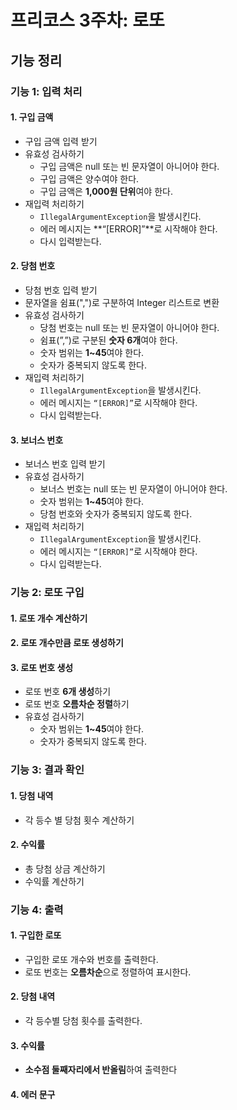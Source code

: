 # 프리코스 3주차: 로또

## 기능 정리

### 기능 1: 입력 처리
#### 1. 구입 금액
- 구입 금액 입력 받기
- 유효성 검사하기
  - 구입 금액은 null 또는 빈 문자열이 아니어야 한다.
  - 구입 금액은 양수여야 한다.
  - 구입 금액은 **1,000원 단위**여야 한다.
- 재입력 처리하기
  - `IllegalArgumentException`을 발생시킨다.
  - 에러 메시지는 **“[ERROR]”**로 시작해야 한다.
  - 다시 입력받는다.
#### 2. 당첨 번호
- 당첨 번호 입력 받기
- 문자열을 쉼표(",")로 구분하여 Integer 리스트로 변환
- 유효성 검사하기
  - 당첨 번호는 null 또는 빈 문자열이 아니어야 한다.
  - 쉼표(”,”)로 구분된 **숫자 6개**여야 한다.
  - 숫자 범위는 **1~45**여야 한다.
  - 숫자가 중복되지 않도록 한다.
- 재입력 처리하기
    - `IllegalArgumentException`을 발생시킨다.
    - 에러 메시지는 `“[ERROR]”`로 시작해야 한다.
    - 다시 입력받는다.
#### 3. 보너스 번호
- 보너스 번호 입력 받기
- 유효성 검사하기
  - 보너스 번호는 null 또는 빈 문자열이 아니어야 한다.
  - 숫자 범위는 **1~45**여야 한다.
  - 당첨 번호와 숫자가 중복되지 않도록 한다.
- 재입력 처리하기
    - `IllegalArgumentException`을 발생시킨다.
    - 에러 메시지는 `“[ERROR]”`로 시작해야 한다.
    - 다시 입력받는다.

### 기능 2: 로또 구입
#### 1. 로또 개수 계산하기
#### 2. 로또 개수만큼 로또 생성하기
#### 3. 로또 번호 생성
- 로또 번호 **6개 생성**하기
- 로또 번호 **오름차순 정렬**하기
- 유효성 검사하기
  - 숫자 범위는 **1~45**여야 한다.
  - 숫자가 중복되지 않도록 한다.

### 기능 3: 결과 확인
#### 1. 당첨 내역
- 각 등수 별 당첨 횟수 계산하기
#### 2. 수익률
- 총 당첨 상금 계산하기
- 수익률 계산하기

### 기능 4: 출력
#### 1. 구입한 로또
- 구입한 로또 개수와 번호를 출력한다.
- 로또 번호는 **오름차순**으로 정렬하여 표시한다.
#### 2. 당첨 내역
- 각 등수별 당첨 횟수를 출력한다.
#### 3. 수익률
- **소수점 둘째자리에서 반올림**하여 출력한다
#### 4. 에러 문구